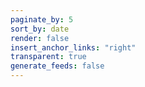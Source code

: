 ```yaml
---
paginate_by: 5
sort_by: date
render: false
insert_anchor_links: "right"
transparent: true
generate_feeds: false
---
```

<!-- 
    This page is using hard links to update all of the messy section files that I am just too damn lazy to properly deal with
 -->
